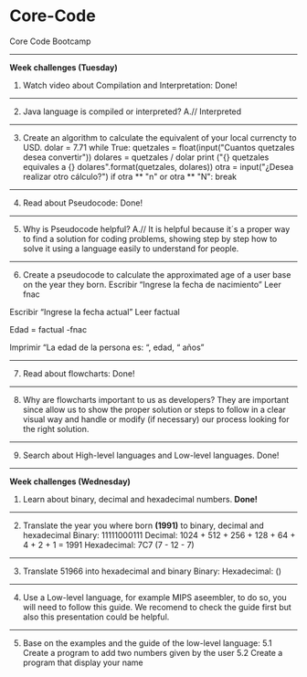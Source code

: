 # Core-Code
Core Code Bootcamp
***
**Week challenges (Tuesday)**
1.	Watch video about Compilation and Interpretation: Done!
***
2.	Java language is compiled or interpreted? A.// Interpreted
***
3.	Create an algorithm to calculate the equivalent of your local currencty to USD.
	dolar = 7.71
	while True:
		quetzales = float(input("Cuantos quetzales desea convertir"))
		dolares = quetzales / dolar
		print ("{} quetzales equivales a {} dolares".format(quetzales, dolares))
		otra = input("¿Desea realizar otro cálculo?")
		if otra ** "n" or otra ** "N":
			break
***
4.	Read about Pseudocode: Done!
***
5.	Why is Pseudocode helpful? A.// It is helpful because it´s a proper way to find a solution for coding problems, showing step by step how to solve it using a language easily to understand for people.
***
6.	Create a pseudocode to calculate the approximated age of a user base on the year they born.
Escribir “Ingrese la fecha de nacimiento”
Leer fnac

Escribir “Ingrese la fecha actual”
Leer factual

Edad = factual -fnac

Imprimir “La edad de la persona es: “, edad, “ años”
***
7.	Read about flowcharts: Done!
***
8.	Why are flowcharts important to us as developers? They are important since allow us to show the proper solution or steps to follow in a clear visual way and handle or modify (if necessary) our process looking for the right solution.
***
9.	Search about High-level languages and Low-level languages. Done!
***
**Week challenges (Wednesday)**
1. 	Learn about binary, decimal and hexadecimal numbers. **Done!**
***
2.	Translate the year you where born **(1991)** to binary, decimal and hexadecimal
	Binary: 11111000111
	Decimal: 1024 + 512 + 256 + 128 + 64 + 4 + 2 + 1 = 1991
	Hexadecimal: 7C7 (7 - 12 - 7)
***
3.	Translate 51966 into hexadecimal and binary
	Binary: 
	Hexadecimal:  ()
***
4.	Use a Low-level language, for example MIPS aseembler, to do so, you will need to follow this guide. We recomend to check the guide first but also this presentation could be helpful.
***
5. 	Base on the examples and the guide of the low-level language: 5.1 Create a program to add two numbers given by the user 5.2 Create a program that display your name
